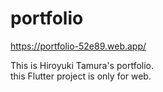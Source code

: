# portfolio

https://portfolio-52e89.web.app/

This is Hiroyuki Tamura's portfolio.  
this Flutter project is only for web.